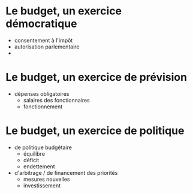 # Le budget, un exercice démocratique

- consentement à l'impôt
- autorisation parlementaire
- 

# Le budget, un exercice de prévision

- dépenses obligatoires
  - salaires des fonctionnaires
  - fonctionnement

# Le budget, un exercice de politique

- de politique budgétaire
  - équilibre
  - déficit
  - endettement
- d'arbitrage / de financement des priorités
  - mesures nouvelles
  - investissement

